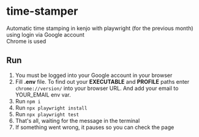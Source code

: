 # time-stamper

Automatic time stamping in kenjo with playwright (for the previous month) using login via Google account  
Сhrome is used

## Run

1. You must be logged into your Google account in your browser
2. Fill **.env** file. To find out your **EXECUTABLE** and **PROFILE** paths enter `chrome://version/` into your browser URL. And add your email to YOUR_EMAIL env var.
3. Run `npm i`
4. Run `npx playwright install`
5. Run `npx playwright test`
6. That's all, waiting for the message in the terminal
7. If something went wrong, it pauses so you can check the page

